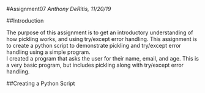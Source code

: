 #Assignment07
*Anthony DeRitis, 11/20/19*

##Introduction

The purpose of this assignment is to get an introductory understanding of how pickling works, and using try/except error handling.
This assignment is to create a python script to demonstrate pickling and try/except error handling using a simple program.  
I created a program that asks the user for their name, email, and age.  This is a very basic program, but includes pickling along
with try/except error handling.

##Creating a Python Script
